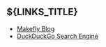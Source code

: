 ## ${LINKS_TITLE}

  * [Makefly Blog](http://makefly.depotoi.re "The Makefly Blog!")
  * [DuckDuckGo Search Engine](http://ddg.gg "DDG Search Engine")

